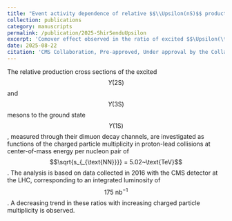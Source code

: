 ```yaml
---
title: "Event activity dependence of relative $$\\Upsilon(nS)$$ production in $$\\sqrt{s_{_{\\text{NN}}}} = 8.16~\\text{TeV}$$ pPb collisions"
collection: publications
category: manuscripts
permalink: /publication/2025-ShirSenduUpsilon
excerpt: 'Comover effect observed in the ratio of excited $$\Upsilon(\text{2S})$$ and $$\Upsilon(\text{3S})$$ mesons to the ground state $$\Upsilon(\text{1S})$$.'
date: 2025-08-22
citation: 'CMS Collaboration, Pre-approved, Under approval by the Collaboration.'
---
```

The relative production cross sections of the excited $$\Upsilon(\text{2S})$$ and $$\Upsilon(\text{3S})$$ mesons to the ground state $$\Upsilon(\text{1S})$$, measured through their dimuon decay channels, are investigated as functions of the charged particle multiplicity in proton-lead collisions at center-of-mass energy per nucleon pair of $$\sqrt{s_{_{\text{NN}}}} = 5.02~\text{TeV}$$. The analysis is based on data collected in 2016 with the CMS detector at the LHC, corresponding to an integrated luminosity of $$175~\mathrm{nb}^{-1}$$. A decreasing trend in these ratios with increasing charged particle multiplicity is observed.